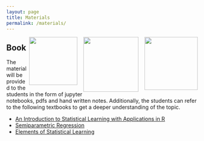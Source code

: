 ```yaml
---
layout: page
title: Materials
permalink: /materials/
---
```


<img src = "../_images/cover4.png" width="140" align="right">
<img src = "../_images/cover0.png" width="10" align="right">
<img src = "../_images/cover3.png" width="145" align="right">
<img src = "../_images/cover0.png" width="10" align="right">
<img src = "../_images/cover2.png" width="127" align="right">


## Book
The material will be provided to the students in the form of jupyter notebooks, pdfs and hand written notes. Additionally, the students can refer to the following textbooks to get a deeper understanding of the topic.
* <a href = "https://www.statlearning.com/" target = "_blank">An Introduction to Statistical Learning with Applications in R</a>
* <a href = "https://www.amazon.com/Semiparametric-Regression-Statistical-Probabilistic-Mathematics/dp/0521785162" target = "_blank">Semiparametric Regression</a>
* <a href = "https://hastie.su.domains/ElemStatLearn/" target = "_blank">Elements of Statistical Learning</a>

<!--
## Additional Course Materials

* If you are not familiar with Python programming, use any online tutorial to get a handle of it.
* [Material #1](http://www.example.com/): how a computer chess player thinks!
* [Material #2](http://www.example.com/): how a computer chess player thinks!
* [Material #3](http://www.example.com/): how a computer chess player thinks!
* [Material #4](http://www.example.com/): how a computer chess player thinks!
* [Material #5](http://www.example.com/): how a computer chess player thinks!
-->
